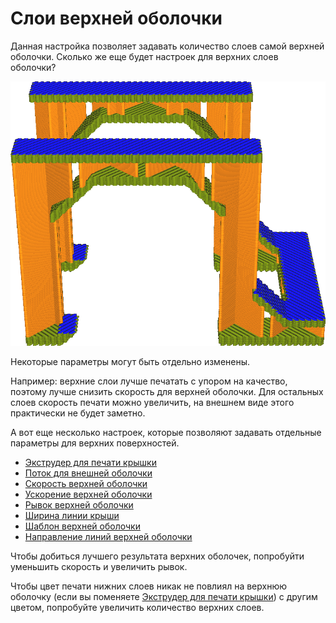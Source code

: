 Слои верхней оболочки
====
Данная настройка позволяет задавать количество слоев самой верхней оболочки. Сколько же еще будет настроек для верхних слоев оболочки?

![Верхний слой оболочки напечатан (синий цвет) с маленькой скоростью, для остальных слоев эта скорость была выше (зеленый цвет)](../../../articles/images/roofing_layer_count.png)

Некоторые параметры могут быть отдельно изменены. 

Например: верхние слои лучше печатать с упором на качество, поэтому лучше снизить скорость для верхней оболочки. Для остальных слоев скорость печати можно увеличить, на внешнем виде этого практически не будет заметно.

А вот еще несколько настроек, которые позволяют задавать отдельные параметры для верхних поверхностей.
* [Экструдер для печати крышки](roofing_extruder_nr.md)
* [Поток для внешней оболочки](../../../articles/material/roofing_material_flow.md)
* [Скорость верхней оболочки](../../../articles/speed/speed_roofing.md)
* [Ускорение верхней оболочки](../../../articles/speed/acceleration_roofing.md)
* [Рывок верхней оболочки](../../../articles/speed/jerk_roofing.md)
* [Ширина линии крыши](../../../articles/top_bottom/roofing_line_width.md)
* [Шаблон верхней оболочки](../../../articles/top_bottom/roofing_pattern.md)
* [Направление линий верхней оболочки](../../../articles/top_bottom/roofing_angles.md)

Чтобы добиться лучшего результата верхних оболочек, попробуйти уменьшить скорость и увеличить рывок.

Чтобы цвет печати нижних слоев никак не повлиял на верхнюю оболочку (если вы поменяете [Экструдер для печати крышки](roofing_extruder_nr.md)) с другим цветом, попробуйте увеличить количество верхних слоев. 
